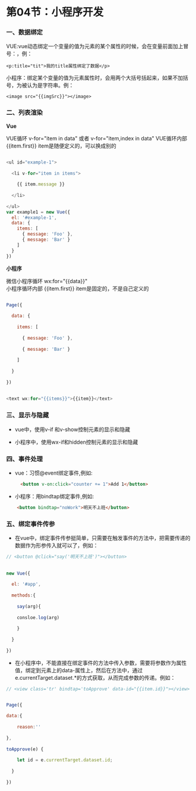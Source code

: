 # 第04节：小程序开发

### 一、数据绑定 

VUE:vue动态绑定一个变量的值为元素的某个属性的时候，会在变量前面加上冒号：，例：

    <p:title="tit">我的title属性绑定了数据</p>       
 

小程序：绑定某个变量的值为元素属性时，会用两个大括号括起来，如果不加括号，为被认为是字符串。例：

    <image src="{{imgSrc}}"></image>

### 二、列表渲染



**Vue**

VUE循环
v-for="item in data" 或者 v-for="item,index in data"
VUE循环内部   {{item.first}}  item是随便定义的，可以换成别的


``` js

<ul id="example-1">
 
  <li v-for="item in items">
 
    {{ item.message }}
 
  </li>
 
</ul>
var example1 = new Vue({
  el: '#example-1',
  data: {
    items: [
      { message: 'Foo' },
      { message: 'Bar' }
    ]
  }
})

```
**小程序**

微信小程序循环
wx:for="{{data}}"  
小程序循环内部 {{item.first}} item是固定的，不是自己定义的

```js

Page({
 
  data: {
 
    items: [
 
      { message: 'Foo' },
 
      { message: 'Bar' }
 
    ]
 
  }
 
})
 
 
<text wx:for="{{items}}">{{item}}</text>

```

### 三、显示与隐藏

* vue中，使用v-if 和v-show控制元素的显示和隐藏

* 小程序中，使用wx-if和hidden控制元素的显示和隐藏
  
### 四、事件处理

* vue：习惯@event绑定事件,例如:
  
  ``` html
    <button v-on:click="counter += 1">Add 1</button>
  ```

* 小程序：用bindtap绑定事件,例如:

```html
    <button bindtap="noWork">明天不上班</button>
```

### 五、绑定事件传参

* 在vue中，绑定事件传参挺简单，只需要在触发事件的方法中，把需要传递的数据作为形参传入就可以了，例如：

``` js
// <button @click="say('明天不上班')"></button>
 
 
new Vue({
 
  el: '#app',
 
  methods:{
 
    say(arg){
 
    consloe.log(arg)
 
    }
 
  }
 
})

```

* 在小程序中，不能直接在绑定事件的方法中传入参数，需要将参数作为属性值，绑定到元素上的data-属性上，然后在方法中，通过e.currentTarget.dataset.*的方式获取，从而完成参数的传递。例如：

``` js 
// <view class='tr' bindtap='toApprove' data-id="{{item.id}}"></view>


Page({
 
data:{
 
    reason:''
 
},
 
toApprove(e) {
 
    let id = e.currentTarget.dataset.id;
 
  }
 
})

```